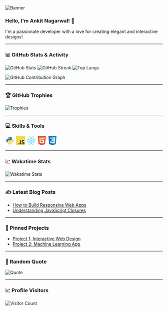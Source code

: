 <!-- Your Profile Banner -->
<img src="https://your-banner-link.com/banner.png" alt="Banner" />

### Hello, I'm Ankit Nagarwal! 👋
I'm a passionate developer with a love for creating elegant and interactive designs!

---

### 📊 GitHub Stats & Activity
![GitHub Stats](https://github-readme-stats.vercel.app/api?username=your-username&show_icons=true&theme=radical)
![GitHub Streak](https://github-readme-streak-stats.herokuapp.com/?user=your-username&theme=dark)
![Top Langs](https://github-readme-stats.vercel.app/api/top-langs/?username=your-username&layout=compact&theme=radical)

![GitHub Contribution Graph](https://activity-graph.herokuapp.com/graph?username=your-username&theme=dracula)

---

### 🏆 GitHub Trophies
![Trophies](https://github-profile-trophy.vercel.app/?username=your-username&theme=juicyfresh)

---

### 💻 Skills & Tools
<code><img height="30" src="https://raw.githubusercontent.com/devicons/devicon/master/icons/python/python-original.svg"></code>
<code><img height="30" src="https://raw.githubusercontent.com/devicons/devicon/master/icons/javascript/javascript-original.svg"></code>
<code><img height="30" src="https://raw.githubusercontent.com/devicons/devicon/master/icons/react/react-original.svg"></code>
<code><img height="30" src="https://raw.githubusercontent.com/devicons/devicon/master/icons/html5/html5-original.svg"></code>
<code><img height="30" src="https://raw.githubusercontent.com/devicons/devicon/master/icons/css3/css3-original.svg"></code>

---

### 📈 Wakatime Stats
![Wakatime Stats](https://github-readme-stats.vercel.app/api/wakatime?username=your-username)

---

### ✍️ Latest Blog Posts
- [How to Build Responsive Web Apps](https://yourblog.com/post1)
- [Understanding JavaScript Closures](https://yourblog.com/post2)

---

### 🚀 Pinned Projects
- [Project 1: Interactive Web Design](https://github.com/your-username/project1)
- [Project 2: Machine Learning App](https://github.com/your-username/project2)

---

### 🌟 Random Quote
![Quote](https://github-readme-quotes.herokuapp.com/quote?theme=dark)

---

### 📈 Profile Visitors
![Visitor Count](https://komarev.com/ghpvc/?username=your-username&color=blue)

